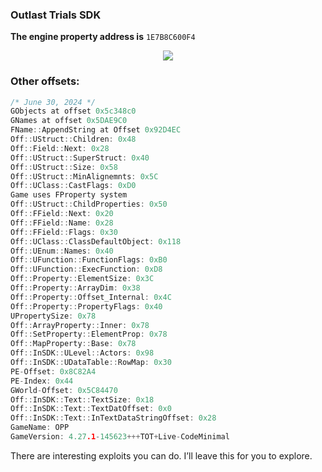 ### Outlast Trials SDK

**The engine property address is** `1E7B8C600F4`
<p align="center">
  <img src="https://cdn.discordapp.com/attachments/1066553434108604416/1256963124876017706/image.png?ex=6682ada2&is=66815c22&hm=58aaacb8d1ad3e0c6be0800fdad205d0deb5c2d7dcb95d1314c1d7d1349a758b&">
</p>



### Other offsets:
```c
/* June 30, 2024 */
GObjects at offset 0x5c348c0
GNames at offset 0x5DAE9C0
FName::AppendString at Offset 0x92D4EC
Off::UStruct::Children: 0x48
Off::Field::Next: 0x28
Off::UStruct::SuperStruct: 0x40
Off::UStruct::Size: 0x58
Off::UStruct::MinAlignemnts: 0x5C
Off::UClass::CastFlags: 0xD0
Game uses FProperty system
Off::UStruct::ChildProperties: 0x50
Off::FField::Next: 0x20
Off::FField::Name: 0x28
Off::FField::Flags: 0x30
Off::UClass::ClassDefaultObject: 0x118
Off::UEnum::Names: 0x40
Off::UFunction::FunctionFlags: 0xB0
Off::UFunction::ExecFunction: 0xD8
Off::Property::ElementSize: 0x3C
Off::Property::ArrayDim: 0x38
Off::Property::Offset_Internal: 0x4C
Off::Property::PropertyFlags: 0x40
UPropertySize: 0x78
Off::ArrayProperty::Inner: 0x78
Off::SetProperty::ElementProp: 0x78
Off::MapProperty::Base: 0x78
Off::InSDK::ULevel::Actors: 0x98
Off::InSDK::UDataTable::RowMap: 0x30
PE-Offset: 0x8C82A4
PE-Index: 0x44
GWorld-Offset: 0x5C84470
Off::InSDK::Text::TextSize: 0x18
Off::InSDK::Text::TextDatOffset: 0x0
Off::InSDK::Text::InTextDataStringOffset: 0x28
GameName: OPP
GameVersion: 4.27.1-145623+++TOT+Live-CodeMinimal
```
There are interesting exploits you can do. I’ll leave this for you to explore.
